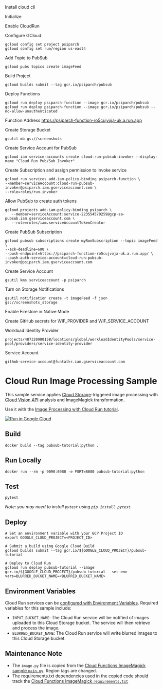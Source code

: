 
Install cloud cli

Initialize

Enable CloudRun

Configure GCloud
```
gcloud config set project psiparch
gcloud config set run/region us-east4
```

Add Topic to PubSub
```
gcloud pubs topics create imageFeed
```

Build Project
```
gcloud builds submit --tag gcr.io/psiparch/pubsub
```

Deploy Functions
```
gcloud run deploy psiparch-function --image gcr.io/psiparch/pubsub
gcloud run deploy psiparch-function --image gcr.io/psiparch/pubsub --no-allow-unauthenticated
```

Function Address
https://psiparch-function-ro5cujvoja-uk.a.run.app

Create Storage Bucket
```
gsutil mb gs://screenshots
```

Create Service Account for PubSub
```
gcloud iam service-accounts create cloud-run-pubsub-invoker --display-name "Cloud Run Pub/Sub Invoker"
```

Create Subscription and assign permission to invoke service
```
gcloud run services add-iam-policy-binding psiparch-function \
--member=serviceAccount:cloud-run-pubsub-invoker@psiparch.iam.gserviceaccount.com \
--role=roles/run.invoker
```

Allow PubSub to create auth tokens
```
gcloud projects add-iam-policy-binding psiparch \
   --member=serviceAccount:service-223554570259@gcp-sa-pubsub.iam.gserviceaccount.com \
   --role=roles/iam.serviceAccountTokenCreator
```

Create PubSub Subscription
```
gcloud pubsub subscriptions create myRunSubscription --topic imageFeed \
--ack-deadline=600 \
--push-endpoint=https://psiparch-function-ro5cujvoja-uk.a.run.app/ \
--push-auth-service-account=cloud-run-pubsub-invoker@psiparch.iam.gserviceaccount.com
```

Create Service Account
```
gsutil kms serviceaccount -p psiparch
```

Turn on Storage Notifications
```
gsutil notification create -t imageFeed -f json gs://screenshots_storage
```

Enable Firestore in Native Mode

Create GitHub secrets for WIF_PROVIDER and WIF_SERVICE_ACCOUNT

Workload Identity Provider
```
projects/487320900158/locations/global/workloadIdentityPools/service-pool/providers/service-identity-provider
```

Service Account
```
github-service-account@funtalkr.iam.gserviceaccount.com
```

# Cloud Run Image Processing Sample

This sample service applies [Cloud Storage](https://cloud.google.com/storage/docs)-triggered image processing with [Cloud Vision API](https://cloud.google.com/vision/docs) analysis and ImageMagick transformation.

Use it with the [Image Processing with Cloud Run tutorial](http://cloud.google.com/run/docs/tutorials/image-processing).

[![Run in Google Cloud][run_img]][run_link]

[run_img]: https://storage.googleapis.com/cloudrun/button.svg
[run_link]: https://deploy.cloud.run/?git_repo=https://github.com/GoogleCloudPlatform/python-docs-samples&dir=run/image-processing

## Build

```
docker build --tag pubsub-tutorial:python .
```

## Run Locally

```
docker run --rm -p 9090:8080 -e PORT=8080 pubsub-tutorial:python
```

## Test

```
pytest
```

_Note: you may need to install `pytest` using `pip install pytest`._

## Deploy

```
# Set an environment variable with your GCP Project ID
export GOOGLE_CLOUD_PROJECT=<PROJECT_ID>

# Submit a build using Google Cloud Build
gcloud builds submit --tag gcr.io/${GOOGLE_CLOUD_PROJECT}/pubsub-tutorial

# Deploy to Cloud Run
gcloud run deploy pubsub-tutorial --image gcr.io/${GOOGLE_CLOUD_PROJECT}/pubsub-tutorial --set-env-vars=BLURRED_BUCKET_NAME=<BLURRED_BUCKET_NAME>

```

## Environment Variables

Cloud Run services can be [configured with Environment Variables](https://cloud.google.com/run/docs/configuring/environment-variables).
Required variables for this sample include:

* `INPUT_BUCKET_NAME`: The Cloud Run service will be notified of images uploaded to this Cloud Storage bucket. The service will then retrieve and process the image.
* `BLURRED_BUCKET_NAME`: The Cloud Run service will write blurred images to this Cloud Storage bucket.

## Maintenance Note

* The `image.py` file is copied from the [Cloud Functions ImageMagick sample `main.py`](../../functions/imagemagick/main.py). Region tags are changed.
* The requirements.txt dependencies used in the copied code should track the [Cloud Functions ImageMagick `requirements.txt`](../../functions/imagemagick/requirements.txt)

